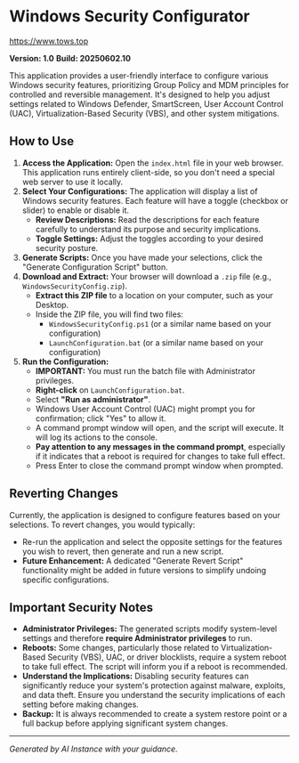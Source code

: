 # Windows Security Configurator

https://www.tows.top

**Version: 1.0**
**Build: 20250602.10**

This application provides a user-friendly interface to configure various Windows security features, prioritizing Group Policy and MDM principles for controlled and reversible management. It's designed to help you adjust settings related to Windows Defender, SmartScreen, User Account Control (UAC), Virtualization-Based Security (VBS), and other system mitigations.

## How to Use

1.  **Access the Application:** Open the `index.html` file in your web browser. This application runs entirely client-side, so you don't need a special web server to use it locally.
2.  **Select Your Configurations:** The application will display a list of Windows security features. Each feature will have a toggle (checkbox or slider) to enable or disable it.
    * **Review Descriptions:** Read the descriptions for each feature carefully to understand its purpose and security implications.
    * **Toggle Settings:** Adjust the toggles according to your desired security posture.
3.  **Generate Scripts:** Once you have made your selections, click the "Generate Configuration Script" button.
4.  **Download and Extract:** Your browser will download a `.zip` file (e.g., `WindowsSecurityConfig.zip`).
    * **Extract this ZIP file** to a location on your computer, such as your Desktop.
    * Inside the ZIP file, you will find two files:
        * `WindowsSecurityConfig.ps1` (or a similar name based on your configuration)
        * `LaunchConfiguration.bat` (or a similar name based on your configuration)
5.  **Run the Configuration:**
    * **IMPORTANT:** You must run the batch file with Administrator privileges.
    * **Right-click** on `LaunchConfiguration.bat`.
    * Select **"Run as administrator"**.
    * Windows User Account Control (UAC) might prompt you for confirmation; click "Yes" to allow it.
    * A command prompt window will open, and the script will execute. It will log its actions to the console.
    * **Pay attention to any messages in the command prompt**, especially if it indicates that a reboot is required for changes to take full effect.
    * Press Enter to close the command prompt window when prompted.

## Reverting Changes

Currently, the application is designed to configure features based on your selections. To revert changes, you would typically:
* Re-run the application and select the opposite settings for the features you wish to revert, then generate and run a new script.
* **Future Enhancement:** A dedicated "Generate Revert Script" functionality might be added in future versions to simplify undoing specific configurations.

## Important Security Notes

* **Administrator Privileges:** The generated scripts modify system-level settings and therefore **require Administrator privileges** to run.
* **Reboots:** Some changes, particularly those related to Virtualization-Based Security (VBS), UAC, or driver blocklists, require a system reboot to take full effect. The script will inform you if a reboot is recommended.
* **Understand the Implications:** Disabling security features can significantly reduce your system's protection against malware, exploits, and data theft. Ensure you understand the security implications of each setting before making changes.
* **Backup:** It is always recommended to create a system restore point or a full backup before applying significant system changes.

---
*Generated by AI Instance with your guidance.*
